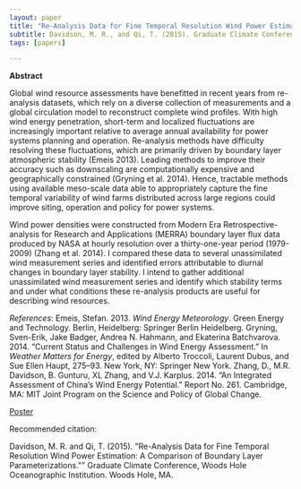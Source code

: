 ```yaml
---
layout: paper
title: "Re-Analysis Data for Fine Temporal Resolution Wind Power Estimation: A Comparison of Boundary Layer Parameterizations"
subtitle: Davidson, M. R., and Qi, T. (2015). Graduate Climate Conference, Woods Hole Oceanographic Institution. Woods Hole, MA.
tags: [papers]

---
```


**Abstract**

Global wind resource assessments have benefitted in recent years from re-analysis datasets, which rely on a diverse collection of measurements and a global circulation model to reconstruct complete wind profiles. With high wind energy penetration, short-term and localized fluctuations are increasingly important relative to average annual availability for power systems planning and operation. Re-analysis methods have difficulty resolving these fluctuations, which are primarily driven by boundary layer atmospheric stability (Emeis 2013). Leading methods to improve their accuracy such as downscaling are computationally expensive and geographically constrained (Gryning et al. 2014). Hence, tractable methods using available meso-scale data able to appropriately capture the fine temporal variability of wind farms distributed across large regions could improve siting, operation and policy for power systems.

Wind power densities were constructed from Modern Era Retrospective-analysis for Research and Applications (MERRA) boundary layer flux data produced by NASA at hourly resolution over a thirty-one-year period (1979-2009) (Zhang et al. 2014). I compared these data to several unassimilated wind measurement series and identified errors attributable to diurnal changes in boundary layer stability. I intend to gather additional unassimilated wind measurement series and identify which stability terms and under what conditions these re-analysis products are useful for describing wind resources.

_References_:
Emeis, Stefan. 2013. _Wind Energy Meteorology_. Green Energy and Technology. Berlin, Heidelberg: Springer Berlin Heidelberg.
Gryning, Sven-Erik, Jake Badger, Andrea N. Hahmann, and Ekaterina Batchvarova. 2014. “Current Status and Challenges in Wind Energy Assessment.” In _Weather Matters for Energy_, edited by Alberto Troccoli, Laurent Dubus, and Sue Ellen Haupt, 275–93. New York, NY: Springer New York.
Zhang, D., M.R. Davidson, B. Gunturu, XL Zhang, and V.J. Karplus. 2014. “An Integrated Assessment of China’s Wind Energy Potential.” Report No. 261. Cambridge, MA: MIT Joint Program on the Science and Policy of Global Change.


[Poster](/papers/Davidson_Qi_GCC_Re-Analysis-Data_2015.pdf)

Recommended citation:

Davidson, M. R. and Qi, T. (2015). "Re-Analysis Data for Fine Temporal Resolution Wind Power Estimation: A Comparison of Boundary Layer Parameterizations."" Graduate Climate Conference, Woods Hole Oceanographic Institution. Woods Hole, MA.
